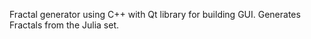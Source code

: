 Fractal generator using C++ with Qt library for building GUI.
Generates Fractals from the Julia set.